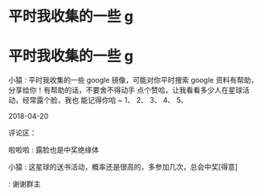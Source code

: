 # 平时我收集的一些 g

# 平时我收集的一些 g

小猿 : 平时我收集的一些 google 镜像，可能对你平时搜索 google 资料有帮助，分享给你！有帮助的话，不要舍不得动手 点个赞哈，让我看看多少人在星球活动，经常露个脸，我也 能记得你哈 ~ 1、 2、 3、 4、 5、

2018-04-20

评论区：

啦啦啦 : 露脸也是中奖绝缘体

小猿 : 这星球的送书活动，概率还是很高的，多参加几次，总会中奖[得意]

: 谢谢群主